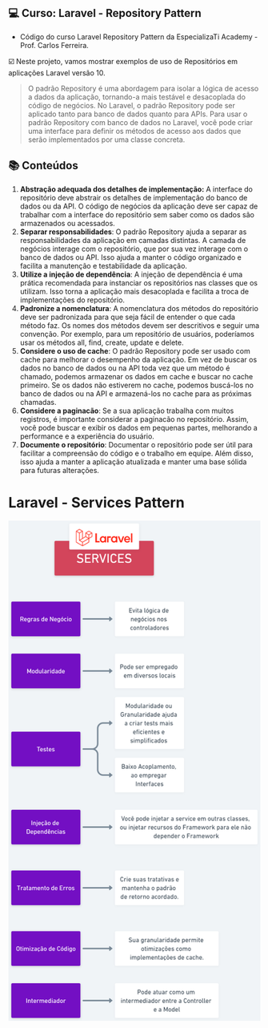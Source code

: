 ## 💻 Curso: Laravel - Repository Pattern

- Código do curso Laravel Repository Pattern da EspecializaTi Academy - Prof. Carlos Ferreira.

☑️ Neste projeto, vamos mostrar exemplos de uso de Repositórios em aplicações Laravel versão 10.

<blockquote cite="https://chat.openai.com">
O padrão Repository é uma abordagem para isolar a lógica de acesso a dados da aplicação, tornando-a mais testável e desacoplada do código de negócios. No Laravel, o padrão Repository pode ser aplicado tanto para banco de dados quanto para APIs. Para usar o padrão Repository com banco de dados no Laravel, você pode criar uma interface para definir os métodos de acesso aos dados que serão implementados por uma classe concreta.</blockquote>


## :books: Conteúdos

<ol><li>
<b>Abstração adequada dos detalhes de implementação:</b> A interface do repositório deve abstrair os detalhes de implementação do banco de dados ou da API. O código de negócios da aplicação deve ser capaz de trabalhar com a interface do repositório sem saber como os dados são armazenados ou acessados.
</li>
<li>
<b>Separar responsabilidades</b>: O padrão Repository ajuda a separar as responsabilidades da aplicação em camadas distintas. A camada de negócios interage com o repositório, que por sua vez interage com o banco de dados ou API. Isso ajuda a manter o código organizado e facilita a manutenção e testabilidade da aplicação.
</li>
<li>
<b>Utilize a injeção de dependência</b>: A injeção de dependência é uma prática recomendada para instanciar os repositórios nas classes que os utilizam. Isso torna a aplicação mais desacoplada e facilita a troca de implementações do repositório.
</li>
<li>
<b>Padronize a nomenclatura</b>: A nomenclatura dos métodos do repositório deve ser padronizada para que seja fácil de entender o que cada método faz. Os nomes dos métodos devem ser descritivos e seguir uma convenção. Por exemplo, para um repositório de usuários, poderíamos usar os métodos all, find, create, update e delete.
</li>
<li>
<b>Considere o uso de cache</b>: O padrão Repository pode ser usado com cache para melhorar o desempenho da aplicação. Em vez de buscar os dados no banco de dados ou na API toda vez que um método é chamado, podemos armazenar os dados em cache e buscar no cache primeiro. Se os dados não estiverem no cache, podemos buscá-los no banco de dados ou na API e armazená-los no cache para as próximas chamadas.
</li>
<li>
<b>Considere a paginacão</b>: Se a sua aplicação trabalha com muitos registros, é importante considerar a paginacão no repositório. Assim, você pode buscar e exibir os dados em pequenas partes, melhorando a performance e a experiência do usuário.
</li>
<li>
<b>Documente o repositório</b>: Documentar o repositório pode ser útil para facilitar a compreensão do código e o trabalho em equipe. Além disso, isso ajuda a manter a aplicação atualizada e manter uma base sólida para futuras alterações.
</li>
</ol>

# Laravel - Services Pattern

![Laravel Services](/public/img/laravel-services.png)

